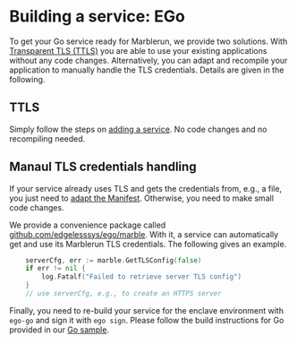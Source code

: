 # Building a service: EGo
To get your Go service ready for Marblerun, we provide two solutions. With [Transparent TLS (TTLS)](features/transparent-TLS.md) you are able to use your existing applications without any code changes. Alternatively, you can adapt and recompile your application to manually handle the TLS credentials. Details are given in the following.



## TTLS
Simply follow the steps on [adding a service](workflows/add-service.md). No code changes and no recompiling needed.

## Manaul TLS credentials handling

If your service already uses TLS and gets the credentials from, e.g., a file, you just need to [adapt the Manifest](workflows/add-service.md#make-your-service-use-the-provided-tls-credentials). Otherwise, you need to make small code changes.

We provide a convenience package called [github.com/edgelesssys/ego/marble](https://pkg.go.dev/github.com/edgelesssys/ego/marble#GetTLSConfig). With it, a service can automatically get and use its Marblerun TLS credentials. The following gives an example.
```Go
    serverCfg, err := marble.GetTLSConfig(false)
    if err != nil {
        log.Fatalf("Failed to retrieve server TLS config")
    }
    // use serverCfg, e.g., to create an HTTPS server
```

Finally, you need to re-build your service for the enclave environment with `ego-go` and sign it with `ego sign`. Please follow the build instructions for Go provided in our [Go sample](https://github.com/edgelesssys/marblerun/blob/master/samples/helloworld).
